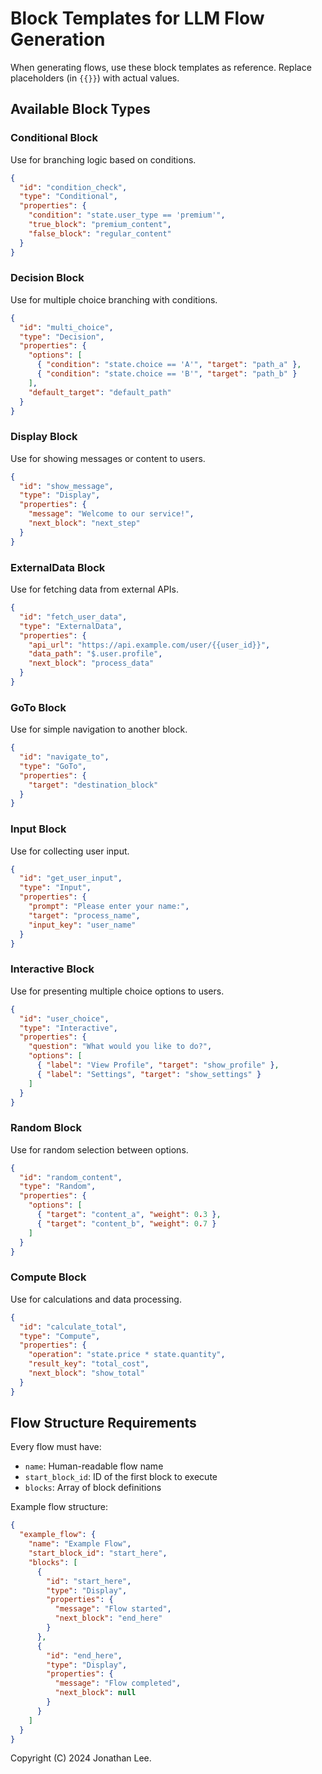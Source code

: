 # Block Templates for LLM Flow Generation

When generating flows, use these block templates as reference. Replace placeholders (in `{{}}`) with actual values.

## Available Block Types

### Conditional Block

Use for branching logic based on conditions.

```json
{
  "id": "condition_check",
  "type": "Conditional",
  "properties": {
    "condition": "state.user_type == 'premium'",
    "true_block": "premium_content",
    "false_block": "regular_content"
  }
}
```

### Decision Block

Use for multiple choice branching with conditions.

```json
{
  "id": "multi_choice",
  "type": "Decision",
  "properties": {
    "options": [
      { "condition": "state.choice == 'A'", "target": "path_a" },
      { "condition": "state.choice == 'B'", "target": "path_b" }
    ],
    "default_target": "default_path"
  }
}
```

### Display Block

Use for showing messages or content to users.

```json
{
  "id": "show_message",
  "type": "Display",
  "properties": {
    "message": "Welcome to our service!",
    "next_block": "next_step"
  }
}
```

### ExternalData Block

Use for fetching data from external APIs.

```json
{
  "id": "fetch_user_data",
  "type": "ExternalData",
  "properties": {
    "api_url": "https://api.example.com/user/{{user_id}}",
    "data_path": "$.user.profile",
    "next_block": "process_data"
  }
}
```

### GoTo Block

Use for simple navigation to another block.

```json
{
  "id": "navigate_to",
  "type": "GoTo",
  "properties": {
    "target": "destination_block"
  }
}
```

### Input Block

Use for collecting user input.

```json
{
  "id": "get_user_input",
  "type": "Input",
  "properties": {
    "prompt": "Please enter your name:",
    "target": "process_name",
    "input_key": "user_name"
  }
}
```

### Interactive Block

Use for presenting multiple choice options to users.

```json
{
  "id": "user_choice",
  "type": "Interactive",
  "properties": {
    "question": "What would you like to do?",
    "options": [
      { "label": "View Profile", "target": "show_profile" },
      { "label": "Settings", "target": "show_settings" }
    ]
  }
}
```

### Random Block

Use for random selection between options.

```json
{
  "id": "random_content",
  "type": "Random",
  "properties": {
    "options": [
      { "target": "content_a", "weight": 0.3 },
      { "target": "content_b", "weight": 0.7 }
    ]
  }
}
```

### Compute Block

Use for calculations and data processing.

```json
{
  "id": "calculate_total",
  "type": "Compute",
  "properties": {
    "operation": "state.price * state.quantity",
    "result_key": "total_cost",
    "next_block": "show_total"
  }
}
```

## Flow Structure Requirements

Every flow must have:

- `name`: Human-readable flow name
- `start_block_id`: ID of the first block to execute
- `blocks`: Array of block definitions

Example flow structure:

```json
{
  "example_flow": {
    "name": "Example Flow",
    "start_block_id": "start_here",
    "blocks": [
      {
        "id": "start_here",
        "type": "Display",
        "properties": {
          "message": "Flow started",
          "next_block": "end_here"
        }
      },
      {
        "id": "end_here",
        "type": "Display",
        "properties": {
          "message": "Flow completed",
          "next_block": null
        }
      }
    ]
  }
}
```

Copyright (C) 2024 Jonathan Lee.
